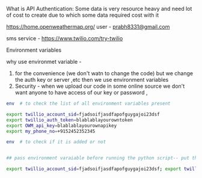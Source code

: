 What is API Authentication:
Some data is very resource heavy and need lot of cost to create due to which some data required cost with it

https://home.openweathermap.org/ 
user - prabh8331@gmail.com



sms service - 
https://www.twilio.com/try-twilio


Environment variables 

why use environmet variable - 
1. for the convenience (we don't watn to change the code) but we change the auth key or server ,etc then we use environment variables
2. Security - when we upload our code in some online source we don't want anyone to have access of our key or password , 


```bash
env  # to check the list of all environment variables present 

export twillio_account_sid=fjadsoifjasdfapofguygajoi23dsf
export twillio_auth_token=blablablayourowntoken
export OWM_api_key=blablablayourownapikey
export my_phone_no=+9152452352345

env  # to check if it is added or not


## pass environment varaiable before running the python script-- put this in bashfile

export twillio_account_sid=fjadsoifjasdfapofguygajoi23dsf; export twillio_auth_token=blablablayourowntoken; export OWM_api_key=blablablayourownapikey; export my_phone_no=+9152452352345 python3 main.py

```